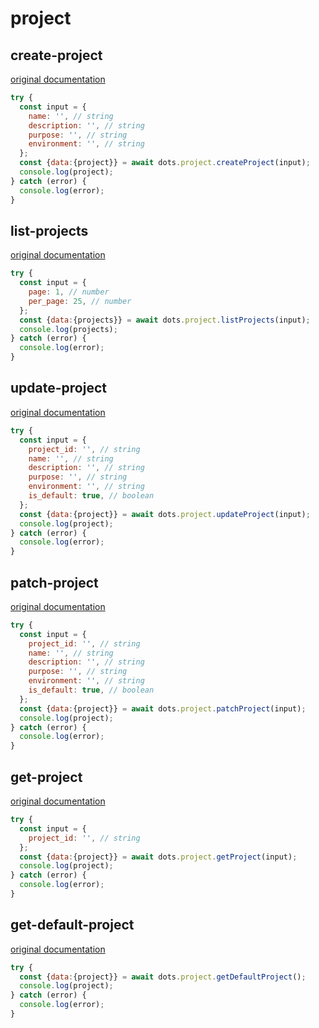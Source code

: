 # project

## create-project
[original documentation](https://developers.digitalocean.com/documentation/v2/#create-a-project)
```javascript
try {
  const input = {
    name: '', // string
    description: '', // string
    purpose: '', // string
    environment: '', // string
  };
  const {data:{project}} = await dots.project.createProject(input);
  console.log(project);
} catch (error) {
  console.log(error);
}
```

## list-projects
[original documentation](https://developers.digitalocean.com/documentation/v2/#list-all-projects)
```javascript
try {
  const input = {
    page: 1, // number
    per_page: 25, // number
  };
  const {data:{projects}} = await dots.project.listProjects(input);
  console.log(projects);
} catch (error) {
  console.log(error);
}
```

## update-project
[original documentation](https://developers.digitalocean.com/documentation/v2/#update-a-project)
```javascript
try {
  const input = {
    project_id: '', // string
    name: '', // string
    description: '', // string
    purpose: '', // string
    environment: '', // string
    is_default: true, // boolean
  };
  const {data:{project}} = await dots.project.updateProject(input);
  console.log(project);
} catch (error) {
  console.log(error);
}
```

## patch-project
[original documentation](https://developers.digitalocean.com/documentation/v2/#patch-a-project)
```javascript
try {
  const input = {
    project_id: '', // string
    name: '', // string
    description: '', // string
    purpose: '', // string
    environment: '', // string
    is_default: true, // boolean
  };
  const {data:{project}} = await dots.project.patchProject(input);
  console.log(project);
} catch (error) {
  console.log(error);
}
```

## get-project
[original documentation](https://developers.digitalocean.com/documentation/v2/#retrieve-an-existing-project)
```javascript
try {
  const input = {
    project_id: '', // string
  };
  const {data:{project}} = await dots.project.getProject(input);
  console.log(project);
} catch (error) {
  console.log(error);
}
```

## get-default-project
[original documentation](https://developers.digitalocean.com/documentation/v2/#retrieve-the-default-project)
```javascript
try {
  const {data:{project}} = await dots.project.getDefaultProject();
  console.log(project);
} catch (error) {
  console.log(error);
}
```
